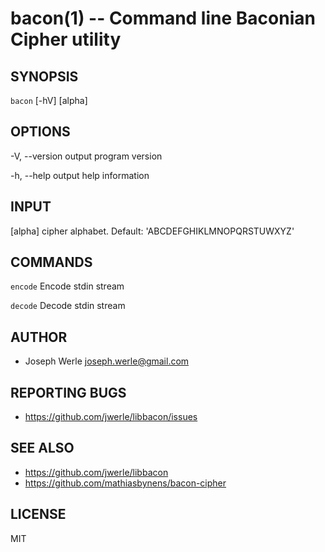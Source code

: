 bacon(1) -- Command line Baconian Cipher utility
=================================

## SYNOPSIS

`bacon` [-hV] <command> [alpha]

## OPTIONS

  -V, --version
      output program version

  -h, --help
      output help information

## INPUT

  [alpha]
      cipher alphabet. Default: 'ABCDEFGHIKLMNOPQRSTUWXYZ'

## COMMANDS

  `encode`
      Encode stdin stream

  `decode`
      Decode stdin stream

## AUTHOR

  - Joseph Werle <joseph.werle@gmail.com>

## REPORTING BUGS

  - <https://github.com/jwerle/libbacon/issues>

## SEE ALSO

  - <https://github.com/jwerle/libbacon>
  - <https://github.com/mathiasbynens/bacon-cipher>

## LICENSE

MIT
